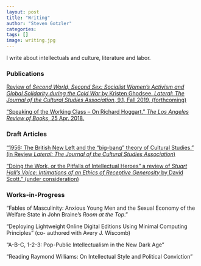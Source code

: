 ```yaml
---
layout: post
title: "Writing"
author: "Steven Gotzler"
categories:
tags: []
image: writing.jpg
---
```


I write about intellectuals and culture, literature and labor.

### Publications
[Review of *Second World, Second Sex: Socialist Women’s Activism and Global Solidarity during the Cold War* by Kristen Ghodsee. *Lateral: The Journal of the Cultural Studies Association*, 9.1, Fall 2019, (forthcoming)](/personal/assets/documents/REVIEW_DRAFT-Ghodsee_SecondWorld_SecondSex.pdf) 

[“Speaking of the Working Class – On Richard Hoggart.” *The Los Angeles Review of Books*, 25 Apr. 2018.](https://lareviewofbooks.org/article/speaking-of-the-working-class-on-richard-hoggart/)

### Draft Articles
[“1956: The British New Left and the “big-bang” theory of Cultural Studies.” (in Review *Lateral: The Journal of the Cultural Studies Association*)](/personal/assets/documents/ARTICLE_DRAFT-1956.pdf)

[“Doing the Work, or the Pitfalls of Intellectual Heroes” a review of *Stuart Hall’s Voice: Intimations of an 
Ethics of Receptive Generosity* by David Scott.” (under consideration)](/personal/assets/documents/ESSAY_DRAFT-DavidScott_StuartHall.pdf)

### Works-in-Progress
“Fables of Masculinity: Anxious Young Men and the Sexual Economy of the Welfare State in 
John Braine’s *Room at the Top*.”

“Deploying Lightweight Online Digital Editions Using Minimal Computing Principles” (co-
authored with Avery J. Wiscomb)

“A-B-C, 1-2-3: Pop-Public Intellectualism in the New Dark Age” 

“Reading Raymond Williams: On Intellectual Style and Political Conviction”


